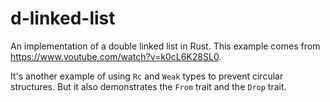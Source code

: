 # d-linked-list

An implementation of a double linked list in Rust. This example comes from
<https://www.youtube.com/watch?v=k0cL6K28SL0>.

It's another example of using `Rc` and `Weak` types to prevent circular
structures. But it also demonstrates the `From` trait and the `Drop` trait.
